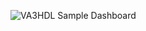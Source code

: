 ![VA3HDL Sample Dashboard](https://github.com/VA3HDL/hamdashboard/blob/main/dashboard_sample.png?raw=true)
